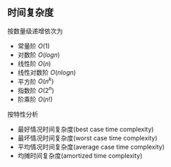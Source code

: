 ## 时间复杂度

按数量级递增依次为

* 常量阶 $O(1)$
* 对数阶 $O(logn)$
* 线性阶 $O(n)$
* 线性对数阶 $O(nlogn)$
* 平方阶 $O(n^k)$
* 指数阶 $O(2^n)$
* 阶乘阶 $O(n!)$

按特性分析

* 最好情况时间复杂度(best case time complexity)
* 最坏情况时间复杂度(worst case time complexity)
* 平均情况时间复杂度(average case time complexity)
* 均摊时间复杂度(amortized time complexity)